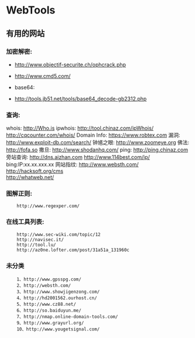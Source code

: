WebTools
========

有用的网站
---------------------------------------------------------------------------

### 加密解密:
* http://www.objectif-securite.ch/ophcrack.php
* http://www.cmd5.com/

* base64:
* http://tools.jb51.net/tools/base64_decode-gb2312.php

### 查询:
whois:
        http://Who.is
        ipwhois:
        http://tool.chinaz.com/ipWhois/
        http://cqcounter.com/whois/
Domain Info:
        https://www.robtex.com
漏洞:
        http://www.exploit-db.com/search/
钟馗之眼:
        http://www.zoomeye.org
佛法:
        http://fofa.so
撒旦:
        http://www.shodanhq.com/
ping:
        http://ping.chinaz.com
旁站查询:
        http://dns.aizhan.com
        http://www.114best.com/ip/
        bing:IP:xx.xx.xxx.xx
网站指纹:
        http://www.websth.com/ 
        http://hacksoft.org/cms     
        http://whatweb.net/

### 图解正则:
        http://www.regexper.com/


### 在线工具列表:
        http://www.sec-wiki.com/topic/12
        http://navisec.it/
        http://tool.lu/
        http://az0ne.lofter.com/post/31a51a_131960c

### 未分类
        1、http://www.gpsspg.com/
        2、http://websth.com/
        3、http://www.showjigenzong.com/
        4、http://hd2001562.ourhost.cn/
        5、http://www.cz88.net/
        6、http://so.baiduyun.me/
        7、http://nmap.online-domain-tools.com/
        9、http://www.grayurl.org/
        10、http://www.yougetsignal.com/
